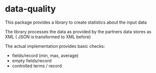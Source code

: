 # data-quality

This package provides a library to create statistics about the input data  

The library processes the data as provided by the partners data stores as XML ( JSON is transformed to XML before)

The actual implementation provides basic checks:
* fields/record (min, max, average)
* empty fields/record
* controlled terms / record
